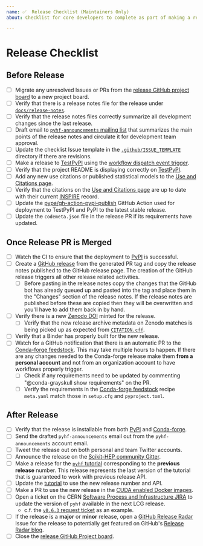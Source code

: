 ```yaml
---
name: ✅  Release Checklist (Maintainers Only)
about: Checklist for core developers to complete as part of making a release

---
```

# Release Checklist

## Before Release

* [ ] Migrate any unresolved Issues or PRs from the [release GitHub project board](https://github.com/scikit-hep/pyhf/projects/) to a new project board.
* [ ] Verify that there is a release notes file for the release under [``docs/release-notes``](https://github.com/scikit-hep/pyhf/tree/main/docs/release-notes).
* [ ] Verify that the release notes files correctly summarize all development changes since the last release.
* [ ] Draft email to [``pyhf-announcements`` mailing list](https://groups.google.com/group/pyhf-announcements/subscribe) that summarizes the main points of the release notes and circulate it for development team approval.
* [ ] Update the checklist Issue template in the [``.github/ISSUE_TEMPLATE``](https://github.com/scikit-hep/pyhf/tree/main/.github/ISSUE_TEMPLATE) directory if there are revisions.
* [ ] Make a release to [TestPyPI][TestPyPI_pyhf] using the [workflow dispatch event trigger](https://github.com/scikit-hep/pyhf/actions/workflows/publish-package.yml).
* [ ] Verify that the project README is displaying correctly on [TestPyPI][TestPyPI_pyhf].
* [ ] Add any new use citations or published statistical models to the [Use and Citations page][citations_page].
* [ ] Verify that the citations on the [Use and Citations page][citations_page] are up to date with their current [INSPIRE](https://inspirehep.net/) record.
* [ ] Update the [pypa/gh-action-pypi-publish](https://github.com/pypa/gh-action-pypi-publish) GitHub Action used for deployment to TestPyPI and PyPI to the latest stable release.
* [ ] Update the ``codemeta.json`` file in the release PR if its requirements have updated.

[TestPyPI_pyhf]: https://test.pypi.org/project/pyhf/
[citations_page]: https://scikit-hep.org/pyhf/citations.html

## Once Release PR is Merged

* [ ] Watch the CI to ensure that the deployment to [PyPI](https://pypi.org/project/pyhf/) is successful.
* [ ] Create a [GitHub release](https://github.com/scikit-hep/pyhf/releases) from the generated PR tag and copy the release notes published to the GitHub release page. The creation of the GitHub release triggers all other release related activities.
   - [ ] Before pasting in the release notes copy the changes that the GitHub bot has already queued up and pasted into the tag and place them in the "Changes" section of the release notes. If the release notes are published before these are copied then they will be overwritten and you'll have to add them back in by hand.
* [ ] Verify there is a new [Zenodo DOI](https://doi.org/10.5281/zenodo.1169739) minted for the release.
   - [ ] Verify that the new release archive metadata on Zenodo matches is being picked up as expected from [`CITATION.cff`](https://github.com/scikit-hep/pyhf/blob/main/CITATION.cff).
* [ ] Verify that a Binder has properly built for the new release.
* [ ] Watch for a GitHub notification that there is an automatic PR to the [Conda-forge feedstock](https://github.com/conda-forge/pyhf-feedstock). This may take multiple hours to happen. If there are any changes needed to the Conda-forge release make them **from a personal account** and not from an organization account to have workflows properly trigger.
   - [ ] Check if any requirements need to be updated by commenting "@conda-grayskull show requirements" on the PR.
   - [ ] Verify the requirements in the [Conda-forge feedstock](https://github.com/conda-forge/pyhf-feedstock) recipe `meta.yaml` match those in `setup.cfg` and `pyproject.toml`.

## After Release

* [ ] Verify that the release is installable from both [PyPI](https://pypi.org/project/pyhf/) and [Conda-forge](https://github.com/conda-forge/pyhf-feedstock).
* [ ] Send the drafted ``pyhf-announcements`` email out from the ``pyhf-announcements`` account email.
* [ ] Tweet the release out on both personal and team Twitter accounts.
* [ ] Announce the release on the [Scikit-HEP community Gitter](https://gitter.im/Scikit-HEP/community).
* [ ] Make a release for the [`pyhf` tutorial](https://github.com/pyhf/pyhf-tutorial/releases) corresponding to the **previous release** number. This release represents the last version of the tutorial that is guaranteed to work with previous release API.
* [ ] Update the [tutorial](https://github.com/pyhf/pyhf-tutorial) to use the new release number and API.
* [ ] Make a PR to use the new release in the [CUDA enabled Docker images](https://github.com/pyhf/cuda-images).
* [ ] Open a ticket on the CERN [Software Process and Infrastructure JIRA](https://sft.its.cern.ch/jira/browse/SPI) to update the version of `pyhf` available in the next LCG release.
   - c.f. the [`v0.6.3` request ticket](https://sft.its.cern.ch/jira/browse/SPI-2086) as an example.
* [ ] If the release is a **major** or **minor** release, open a [GitHub Release Radar](https://github.com/github/release-radar) Issue for the release to potentially get featured on GitHub's [Release Radar blog](https://github.blog/?s=release+radar).
* [ ] Close the [release GitHub Project board](https://github.com/scikit-hep/pyhf/projects/).

